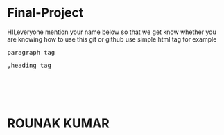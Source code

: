 # Final-Project
<p>HII,everyone mention your name below so that we get know whether you are knowing how to use this git or github use simple html tag for example<pre>paragraph tag <p></p>,heading tag<h1></h1></pre></p>
<br/>
<h1>ROUNAK KUMAR</h1>
